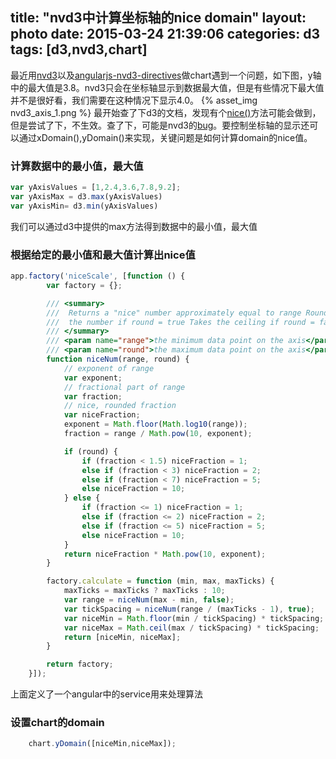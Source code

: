 title: "nvd3中计算坐标轴的nice domain"
layout: photo
date: 2015-03-24 21:39:06
categories: d3
tags: [d3,nvd3,chart]
---
最近用[nvd3](https://github.com/novus/nvd3)以及[angularjs-nvd3-directives](https://github.com/angularjs-nvd3-directives/angularjs-nvd3-directives)做chart遇到一个问题，如下图，y轴中的最大值是3.8。nvd3只会在坐标轴显示到数据最大值，但是有些情况下最大值并不是很好看，我们需要在这种情况下显示4.0。
{% asset_img nvd3_axis_1.png %}
最开始查了下d3的文档，发现有个[nice()](https://github.com/mbostock/d3/wiki/Quantitative-Scales)方法可能会做到，但是尝试了下，不生效。查了下，可能是nvd3的[bug](https://github.com/novus/nvd3/issues/594)。要控制坐标轴的显示还可以通过xDomain(),yDomain()来实现，关键问题是如何计算domain的nice值。

### 计算数据中的最小值，最大值
```javascript
var yAxisValues = [1,2.4,3.6,7.8,9.2];
var yAxisMax = d3.max(yAxisValues)
var yAxisMin= d3.min(yAxisValues)
```
我们可以通过d3中提供的max方法得到数据中的最小值，最大值

### 根据给定的最小值和最大值计算出nice值
```javascript
app.factory('niceScale', [function () {
        var factory = {};

        /// <summary>
        ///  Returns a "nice" number approximately equal to range Rounds
        ///  the number if round = true Takes the ceiling if round = false.
        /// </summary>
        /// <param name="range">the minimum data point on the axis</param>
        /// <param name="round">the maximum data point on the axis</param>
        function niceNum(range, round) {
            // exponent of range
            var exponent;
            // fractional part of range
            var fraction;
            // nice, rounded fraction
            var niceFraction;
            exponent = Math.floor(Math.log10(range));
            fraction = range / Math.pow(10, exponent);

            if (round) {
                if (fraction < 1.5) niceFraction = 1;
                else if (fraction < 3) niceFraction = 2;
                else if (fraction < 7) niceFraction = 5;
                else niceFraction = 10;
            } else {
                if (fraction <= 1) niceFraction = 1;
                else if (fraction <= 2) niceFraction = 2;
                else if (fraction <= 5) niceFraction = 5;
                else niceFraction = 10;
            }
            return niceFraction * Math.pow(10, exponent);
        }

        factory.calculate = function (min, max, maxTicks) {
            maxTicks = maxTicks ? maxTicks : 10;
            var range = niceNum(max - min, false);
            var tickSpacing = niceNum(range / (maxTicks - 1), true);
            var niceMin = Math.floor(min / tickSpacing) * tickSpacing;
            var niceMax = Math.ceil(max / tickSpacing) * tickSpacing;
            return [niceMin, niceMax];
        }

        return factory;
    }]);
```
上面定义了一个angular中的service用来处理算法

### 设置chart的domain
```javascript
    chart.yDomain([niceMin,niceMax]);
```



